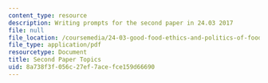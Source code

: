 ```yaml
---
content_type: resource
description: Writing prompts for the second paper in 24.03 2017
file: null
file_location: /coursemedia/24-03-good-food-ethics-and-politics-of-food-spring-2017/8a738f3f056c27ef7acefce159d66690_24.03_Second_Paper_Topics_17.pdf
file_type: application/pdf
resourcetype: Document
title: Second Paper Topics
uid: 8a738f3f-056c-27ef-7ace-fce159d66690
---
```

